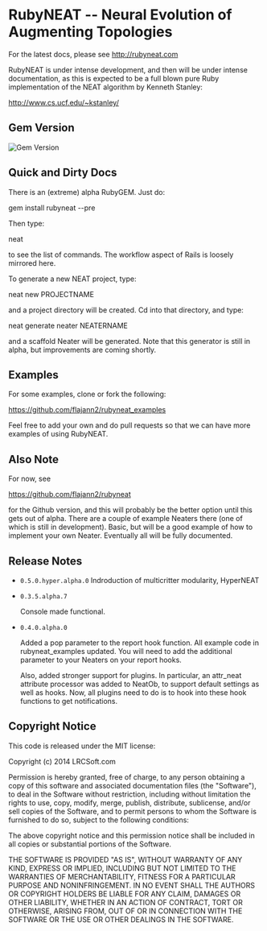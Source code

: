 RubyNEAT -- Neural Evolution of Augmenting Topologies
=====================================================

For the latest docs, please see http://rubyneat.com

RubyNEAT is under intense development, and then will be under intense documentation, as this is
expected to be a full blown pure Ruby implementation of the NEAT algorithm by Kenneth Stanley:

http://www.cs.ucf.edu/~kstanley/


Gem Version
-----------
<img src="https://badge.fury.io/rb/rubyneat.png" alt="Gem Version" />


Quick and Dirty Docs
--------------------

There is an (extreme) alpha RubyGEM. Just do:

 gem install rubyneat --pre

Then type:

  neat

to see the list of commands. The workflow aspect of Rails is loosely mirrored here.

To generate a new NEAT project, type:

  neat new PROJECTNAME

and a project directory will be created. Cd into that directory, and type:

  neat generate neater NEATERNAME

and a scaffold Neater will be generated. Note that this generator is still
in alpha, but improvements are coming shortly.

Examples
--------

For some examples, clone or fork the following:

https://github.com/flajann2/rubyneat_examples

Feel free to add your own and do pull requests so that
we can have more examples of using RubyNEAT.

Also Note
---------

For now, see

https://github.com/flajann2/rubyneat

for the Github version, and this will probably be the better option until this
gets out of alpha. There are a couple of example Neaters there (one of which is
still in development). Basic, but will be a good example of how to implement your own
Neater. Eventually all will be fully documented.

Release Notes
-------------
* `0.5.0.hyper.alpha.0`
    Indroduction of multicritter modularity, HyperNEAT
    
* `0.3.5.alpha.7`

    Console made functional.

* `0.4.0.alpha.0`

    Added a pop parameter to the report hook function. All example
    code in rubyneat_examples updated. You will need to add the additional
    parameter to your Neaters on your report hooks.
    
    Also, added stronger support for plugins. In particular, an attr_neat
    attribute processor was added to NeatOb, to support default settings
    as well as hooks. Now, all plugins need to do is to hook into these
    hook functions to get notifications.

Copyright Notice
----------------

This code is released under the MIT license:

Copyright (c) 2014 LRCSoft.com

Permission is hereby granted, free of charge, to any person obtaining a copy
of this software and associated documentation files (the "Software"), to deal
in the Software without restriction, including without limitation the rights
to use, copy, modify, merge, publish, distribute, sublicense, and/or sell
copies of the Software, and to permit persons to whom the Software is
furnished to do so, subject to the following conditions:

The above copyright notice and this permission notice shall be included in
all copies or substantial portions of the Software.

THE SOFTWARE IS PROVIDED "AS IS", WITHOUT WARRANTY OF ANY KIND, EXPRESS OR
IMPLIED, INCLUDING BUT NOT LIMITED TO THE WARRANTIES OF MERCHANTABILITY,
FITNESS FOR A PARTICULAR PURPOSE AND NONINFRINGEMENT. IN NO EVENT SHALL THE
AUTHORS OR COPYRIGHT HOLDERS BE LIABLE FOR ANY CLAIM, DAMAGES OR OTHER
LIABILITY, WHETHER IN AN ACTION OF CONTRACT, TORT OR OTHERWISE, ARISING FROM,
OUT OF OR IN CONNECTION WITH THE SOFTWARE OR THE USE OR OTHER DEALINGS IN
THE SOFTWARE.
